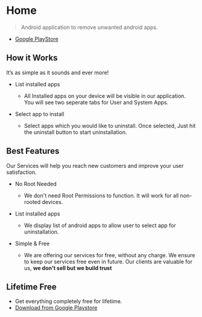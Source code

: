 # Home

> Android application to remove unwanted android apps.

- [Google PlayStore](https://play.google.com/store/apps/details?id=com.developbharat.cleandroid)

## How it Works

It’s as simple as it sounds and ever more!

- List installed apps

  - All Installed apps on your device will be visible in our application. You will see two seperate tabs for User and System Apps.

- Select app to install

  - Select apps which you would like to uninstall. Once selected, Just hit the uninstall button to start uninstallation.

## Best Features

Our Services will help you reach new customers and improve your user satisfaction.

- No Root Needed

  - We don't need Root Permissions to function. It will work for all non-rooted devices.

- List installed apps

  - We display list of android apps to allow user to select app for uninstallation.

- Simple & Free

  - We are offering our services for free, without any charge. We ensure to keep our services free even in future. Our clients are valuable for us, **we don't sell but we build trust**

## Lifetime Free

- Get everything completely free for lifetime.
- [Download from Google Playstore](https://play.google.com/store/apps/details?id=com.developbharat.cleandroid)
